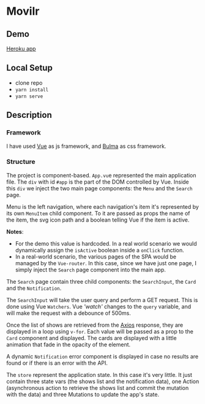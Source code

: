 # Movilr

## Demo

[Heroku app](https://movilr.herokuapp.com/)

## Local Setup

- clone repo
- `yarn install`
- `yarn serve`


## Description

### Framework

I have used [Vue](https://vuejs.org/) as js framework, and [Bulma](https://bulma.io/) as css framework.

### Structure

The project is component-based.
`App.vu`e represented the main application file.
The `div` with id `#app` is the part of the DOM controlled by Vue. 
Inside this `div` we inject the two main page components: the `Menu` and the `Search` page.

Menu is the left navigation, where each navigation's item it's represented by its own `MenuItem` child component.
To it are passed as props the name of the item, the svg icon path and a boolean telling Vue if the item is active.

**Notes**: 
- For the demo this value is hardcoded. In a real world scenario we would dynamically assign the `isActive` boolean inside a `onClick` function.
- In a real-world scenario, the various pages of the SPA would be managed by the `Vue-router`. In this case, since we have just one page, I simply inject the `Search` page component into the main app.

The `Search` page contain three child components: the `SearchInput`, the `Card` and the `Notification`.

The `SearchInput` will take the user query and perform a GET request.
This is done using Vue `Watchers`. Vue _'watch'_ changes to the `query` variable, and will make the request with a debounce of 500ms.

Once the list of shows are retrieved from the [Axios](https://github.com/axios/axios) response, they are displayed in a loop using `v-for`. Each value will be passed as a prop to the `Card` component and displayed.
The cards are displayed with a little animation that fade in the opacity of the element.

A dynamic `Notification` error component is displayed in case no results are found or if there is an error with the API.

The `store` represent the application state. In this case it's very little. It just contain three state vars (the shows list and the notification data), one Action (asynchronous action to retrieve the shows list and commit the mutation with the data) and three Mutations to update the app's state.


